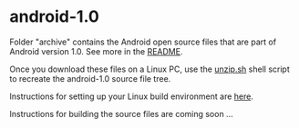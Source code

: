 # android-1.0

Folder "archive" contains the Android open source files that are part of Android version 1.0.
See more in the [README](archive/README.md).

Once you download these files on a Linux PC, use the [unzip.sh](archive/unzip.sh) shell script to recreate the android-1.0 source file tree.

Instructions for setting up your Linux build environment are [here](BuildingTheBuildEnv.md).

Instructions for building the source files are coming soon ...
